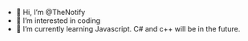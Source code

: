 - 👋 Hi, I’m @TheNotify
- 👀 I’m interested in coding
- 🌱 I’m currently learning Javascript. C# and c++ will be in the future.
